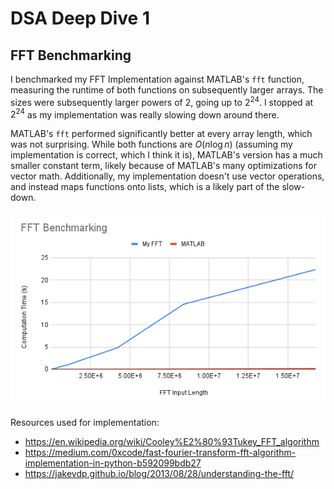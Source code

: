 # DSA Deep Dive 1

## FFT Benchmarking

I benchmarked my FFT Implementation against MATLAB's `fft` function, measuring the runtime of both functions on subsequently larger arrays. The sizes were subsequently larger powers of 2, going up to $2^24$. I stopped at $2^24$ as my implementation was really slowing down around there.

MATLAB's `fft` performed significantly better at every array length, which was not surprising. While both functions are $O(n\log n)$ (assuming my implementation is correct, which I think it is), MATLAB's version has a much smaller constant term, likely because of MATLAB's many optimizations for vector math. Additionally, my implementation doesn't use vector operations, and instead maps functions onto lists, which is a likely part of the slow-down.

![](img/FFT%20Benchmarking.png)

Resources used for implementation:

- https://en.wikipedia.org/wiki/Cooley%E2%80%93Tukey_FFT_algorithm
- https://medium.com/0xcode/fast-fourier-transform-fft-algorithm-implementation-in-python-b592099bdb27
- https://jakevdp.github.io/blog/2013/08/28/understanding-the-fft/
